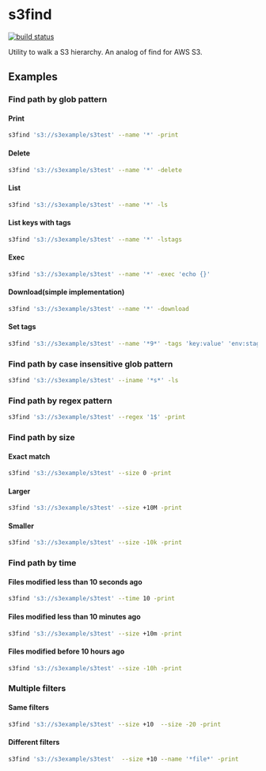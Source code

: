 # s3find
[![build status](https://travis-ci.org/AnderEnder/s3find-rs.svg?branch=master)](https://travis-ci.org/AnderEnder/s3find-rs)

Utility to walk a S3 hierarchy. An analog of find for AWS S3.

## Examples

### Find path by glob pattern

#### Print

```sh
s3find 's3://s3example/s3test' --name '*' -print
```

#### Delete

```sh
s3find 's3://s3example/s3test' --name '*' -delete
```

#### List

```sh
s3find 's3://s3example/s3test' --name '*' -ls
```

#### List keys with tags

```sh
s3find 's3://s3example/s3test' --name '*' -lstags
```

#### Exec

```sh
s3find 's3://s3example/s3test' --name '*' -exec 'echo {}'

```

#### Download(simple implementation)

```sh
s3find 's3://s3example/s3test' --name '*' -download

```

#### Set tags

```sh
s3find 's3://s3example/s3test' --name '*9*' -tags 'key:value' 'env:staging'

```

### Find path by case insensitive glob pattern

```sh
s3find 's3://s3example/s3test' --iname '*s*' -ls
```

### Find path by regex pattern

```sh
s3find 's3://s3example/s3test' --regex '1$' -print
```

### Find path by size

#### Exact match

```sh
s3find 's3://s3example/s3test' --size 0 -print
```

#### Larger

```sh
s3find 's3://s3example/s3test' --size +10M -print
```

#### Smaller

```sh
s3find 's3://s3example/s3test' --size -10k -print
```

### Find path by time

#### Files modified less than 10 seconds ago

```sh
s3find 's3://s3example/s3test' --time 10 -print
```

#### Files modified less than 10 minutes ago

```sh
s3find 's3://s3example/s3test' --size +10m -print
```

#### Files modified before 10 hours ago

```sh
s3find 's3://s3example/s3test' --size -10h -print
```

### Multiple filters

#### Same filters

```sh
s3find 's3://s3example/s3test' --size +10  --size -20 -print
```

#### Different filters

```sh
s3find 's3://s3example/s3test'  --size +10 --name '*file*' -print
```
